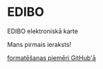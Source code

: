 # EDIBO
EDIBO elektroniskā karte

Mans pirmais ieraksts!

[formatēšanas piemēri GitHub'ā](https://help.github.com/en/github/writing-on-github/basic-writing-and-formatting-syntax)
